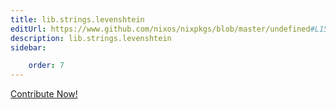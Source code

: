 ```yaml
---
title: lib.strings.levenshtein
editUrl: https://www.github.com/nixos/nixpkgs/blob/master/undefined#L1547C17
description: lib.strings.levenshtein
sidebar:

    order: 7
---
```


<a href="https://www.github.com/nixos/nixpkgs/blob/master/undefined#L1547C17">Contribute Now!</a>



